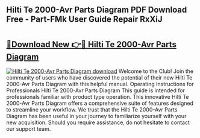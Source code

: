 ## Hilti Te 2000-Avr Parts Diagram PDF Download Free - Part-FMk User Guide Repair RxXiJ

# <h2><a href="http://dfhowg.blite.top/?on=Hilti+Te+2000-Avr+Parts+Diagram">🔗Download New 👉🔴 Hilti Te 2000-Avr Parts Diagram</a></h2>

[![Hilti Te 2000-Avr Parts Diagram download](https://i.imgur.com/lujVjoI.png)](http://dfhowg.blite.top/?on=Hilti+Te+2000-Avr+Parts+Diagram)
Welcome to the Club! Join the community of users who have discovered the potential of their new Hilti Te 2000-Avr Parts Diagram with this helpful manual. Operating Instructions for Professionals Hilti Te 2000-Avr Parts Diagram This guide is intended for professionals familiar with product type operation. This innovative Hilti Te 2000-Avr Parts Diagram offers a comprehensive suite of features designed to streamline your workflow. We trust that the Hilti Te 2000-Avr Parts Diagram has been useful in your journey to familiarize yourself with your new acquisition. Should you require assistance, do not hesitate to contact our support team.
